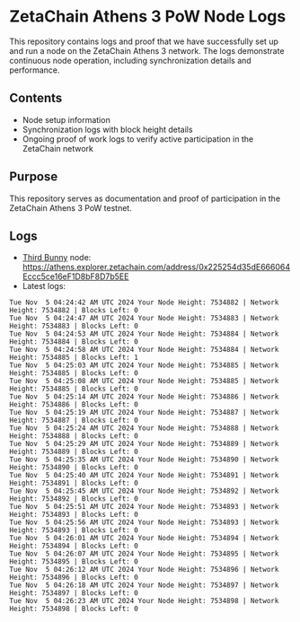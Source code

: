 # ZetaChain Athens 3 PoW Node Logs
This repository contains logs and proof that we have successfully set up and run a node on the ZetaChain Athens 3 network. The logs demonstrate continuous node operation, including synchronization details and performance.

## Contents
- Node setup information
- Synchronization logs with block height details
- Ongoing proof of work logs to verify active participation in the ZetaChain network

## Purpose
This repository serves as documentation and proof of participation in the ZetaChain Athens 3 PoW testnet.

## Logs

- [Third Bunny](https://thirdbunny.xyz/) node: https://athens.explorer.zetachain.com/address/0x225254d35dE666064Eccc5ce16eF1D8bF8D7b5EE
- Latest logs:
```
Tue Nov  5 04:24:42 AM UTC 2024 Your Node Height: 7534882 | Network Height: 7534882 | Blocks Left: 0
Tue Nov  5 04:24:47 AM UTC 2024 Your Node Height: 7534883 | Network Height: 7534883 | Blocks Left: 0
Tue Nov  5 04:24:53 AM UTC 2024 Your Node Height: 7534884 | Network Height: 7534884 | Blocks Left: 0
Tue Nov  5 04:24:58 AM UTC 2024 Your Node Height: 7534884 | Network Height: 7534885 | Blocks Left: 1
Tue Nov  5 04:25:03 AM UTC 2024 Your Node Height: 7534885 | Network Height: 7534885 | Blocks Left: 0
Tue Nov  5 04:25:08 AM UTC 2024 Your Node Height: 7534885 | Network Height: 7534885 | Blocks Left: 0
Tue Nov  5 04:25:14 AM UTC 2024 Your Node Height: 7534886 | Network Height: 7534886 | Blocks Left: 0
Tue Nov  5 04:25:19 AM UTC 2024 Your Node Height: 7534887 | Network Height: 7534887 | Blocks Left: 0
Tue Nov  5 04:25:24 AM UTC 2024 Your Node Height: 7534888 | Network Height: 7534888 | Blocks Left: 0
Tue Nov  5 04:25:29 AM UTC 2024 Your Node Height: 7534889 | Network Height: 7534889 | Blocks Left: 0
Tue Nov  5 04:25:35 AM UTC 2024 Your Node Height: 7534890 | Network Height: 7534890 | Blocks Left: 0
Tue Nov  5 04:25:40 AM UTC 2024 Your Node Height: 7534891 | Network Height: 7534891 | Blocks Left: 0
Tue Nov  5 04:25:45 AM UTC 2024 Your Node Height: 7534892 | Network Height: 7534892 | Blocks Left: 0
Tue Nov  5 04:25:51 AM UTC 2024 Your Node Height: 7534893 | Network Height: 7534893 | Blocks Left: 0
Tue Nov  5 04:25:56 AM UTC 2024 Your Node Height: 7534893 | Network Height: 7534893 | Blocks Left: 0
Tue Nov  5 04:26:01 AM UTC 2024 Your Node Height: 7534894 | Network Height: 7534894 | Blocks Left: 0
Tue Nov  5 04:26:07 AM UTC 2024 Your Node Height: 7534895 | Network Height: 7534895 | Blocks Left: 0
Tue Nov  5 04:26:12 AM UTC 2024 Your Node Height: 7534896 | Network Height: 7534896 | Blocks Left: 0
Tue Nov  5 04:26:18 AM UTC 2024 Your Node Height: 7534897 | Network Height: 7534897 | Blocks Left: 0
Tue Nov  5 04:26:23 AM UTC 2024 Your Node Height: 7534898 | Network Height: 7534898 | Blocks Left: 0
```
